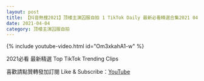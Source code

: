 ```yaml
---
layout: post
title: 【抖音熱搜2021】顶楼主演囚服自拍 1 TikTok Daily 最新必看精選合集2021 04 04
date: 2021-04-04
category: 顶楼主演囚服自拍
---
```


{% include youtube-video.html id="Om3xkahA1-w" %}

2021必看 最新精選 Top TikTok Trending Clips

喜歡請點贊轉發加訂閱 Like & Subscribe：[YouTube](https://www.youtube.com/channel/UCAoR7VcanIPd04uEq_GIylA/videos)

